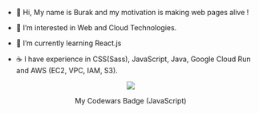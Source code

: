 - 👋  Hi, My name is Burak and my motivation is making web pages alive !
 
 - 👀 I’m interested in Web and Cloud Technologies.
 
- 🌱 I’m currently learning React.js

- ☕️ I have experience in CSS(Sass), JavaScript, Java, Google Cloud Run and AWS (EC2, VPC, IAM, S3).


<!--- [![name](https://www.codewars.com/users/dburak/badges/large "Codewars Badge")](https://www.codewars.com/users/dburak/) --->

<div align="center">
  <a href="https://www.codewars.com/users/dburak/" target="_blank">
    <img src="https://www.codewars.com/users/dburak/badges/large">
  </a>
  <p>My Codewars Badge (JavaScript)</p>
</div>
<!---
dburak/dburak is a ✨ special ✨ repository because its `README.md` (this file) appears on your GitHub profile.
You can click the Preview link to take a look at your changes.
--->
